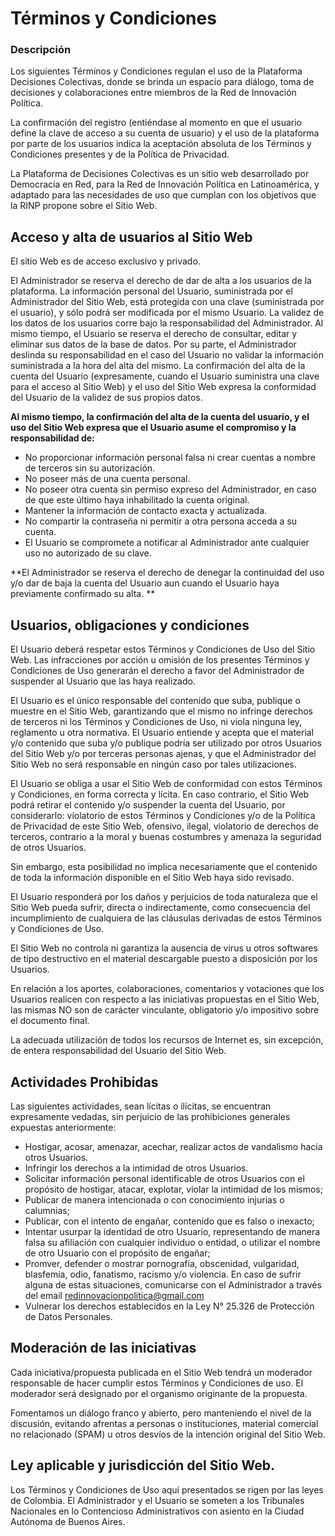 # Términos y Condiciones
### Descripción

Los siguientes Términos y Condiciones regulan el uso de la Plataforma Decisiones Colectivas, donde se brinda un espacio para diálogo, toma de decisiones y colaboraciones entre miembros de la Red de Innovación Política.

La confirmación del registro (entiéndase al momento en que el usuario define la clave de acceso a su cuenta de usuario) y el uso de la plataforma por parte de los usuarios indica la aceptación absoluta de los Términos y Condiciones presentes y de la Política de Privacidad.

La Plataforma de Decisiones Colectivas es un sitio web desarrollado por Democracia en Red, para la Red de Innovación Política en Latinoamérica, y adaptado para las necesidades de uso que cumplan con los objetivos que la RINP propone sobre el Sitio Web.

## Acceso y alta de usuarios al Sitio Web

El sitio Web es de acceso exclusivo y privado.
 
El Administrador se reserva el derecho de dar de alta a los usuarios de la plataforma. La información personal del Usuario, suministrada por el Administrador del Sitio Web, está protegida con una clave (suministrada por el usuario), y sólo podrá ser modificada por el mismo Usuario. La validez de los datos de los usuarios corre bajo la responsabilidad del Administrador. Al mismo tiempo, el Usuario se reserva el derecho de consultar, editar y eliminar sus datos de la base de datos. Por su parte, el Administrador deslinda su responsabilidad en el caso del Usuario no validar la información suministrada a la hora del alta del mismo. La confirmación del alta de la cuenta del Usuario (expresamente, cuando el Usuario suministra una clave para el acceso al Sitio Web) y el uso del Sitio Web expresa la conformidad del Usuario de la validez de sus propios datos.

**Al mismo tiempo, la confirmación del alta de la cuenta del usuario, y el uso del Sitio Web expresa que  el Usuario asume el compromiso y la responsabilidad de:**

* No proporcionar información personal falsa ni crear cuentas a nombre de terceros sin su autorización.
* No poseer más de una cuenta personal.
* No poseer otra cuenta sin permiso expreso del Administrador, en caso de que este último haya inhabilitado la cuenta original.
* Mantener la información de contacto exacta y actualizada.
* No compartir la contraseña ni permitir a otra persona acceda a su cuenta.
* El Usuario se compromete a notificar al Administrador ante cualquier uso no autorizado de su clave.

**El Administrador se reserva el derecho de denegar la continuidad del uso y/o dar de baja la cuenta del Usuario aun cuando el Usuario haya previamente confirmado su alta. **

## Usuarios, obligaciones y condiciones

El Usuario deberá respetar estos Términos y Condiciones de Uso del Sitio Web. Las infracciones por acción u omisión de los presentes Términos y Condiciones de Uso generarán el derecho a favor del Administrador de suspender al Usuario que las haya realizado.
 
El Usuario es el único responsable del contenido que suba, publique o muestre en el Sitio Web, garantizando que el mismo no infringe derechos de terceros ni los Términos y Condiciones de Uso, ni viola ninguna ley, reglamento u otra normativa. El Usuario entiende y acepta que el material y/o contenido que suba y/o publique podría ser utilizado por otros Usuarios del Sitio Web y/o por terceras personas ajenas, y que el Administrador del Sitio Web no será responsable en ningún caso por tales utilizaciones.
 
El Usuario se obliga a usar el Sitio Web de conformidad con estos Términos y Condiciones, en forma correcta y lícita. En caso contrario, el Sitio Web podrá retirar el contenido y/o suspender la cuenta del Usuario, por considerarlo: violatorio de estos Términos y Condiciones y/o de la Política de Privacidad de este Sitio Web, ofensivo, ilegal, violatorio de derechos de terceros, contrario a la moral y buenas costumbres y amenaza la seguridad de otros Usuarios.
 
Sin embargo, esta posibilidad no implica necesariamente que el contenido de toda la información disponible en el Sitio Web haya sido revisado.
 
El Usuario responderá por los daños y perjuicios de toda naturaleza que el Sitio Web pueda sufrir, directa o indirectamente, como consecuencia del incumplimiento de cualquiera de las cláusulas derivadas de estos Términos y Condiciones de Uso.
 
El Sitio Web no controla ni garantiza la ausencia de virus u otros softwares de tipo destructivo en el material descargable puesto a disposición por los Usuarios.
 
En relación a los aportes, colaboraciones, comentarios y votaciones que los Usuarios realicen con respecto a las iniciativas propuestas en el Sitio Web, las mismas NO son de carácter vinculante, obligatorio y/o impositivo sobre el documento final.
 
La adecuada utilización de todos los recursos de Internet es, sin excepción, de entera responsabilidad del Usuario del Sitio Web. ​

## Actividades Prohibidas

Las siguientes actividades, sean lícitas o ilícitas, se encuentran expresamente vedadas, sin perjuicio de las prohibiciones generales expuestas anteriormente:

* Hostigar, acosar, amenazar, acechar, realizar actos de vandalismo hacia otros Usuarios.
* Infringir los derechos a la intimidad de otros Usuarios.
* Solicitar información personal identificable de otros Usuarios con el propósito de hostigar, atacar, explotar, violar la intimidad de los mismos;
* Publicar de manera intencionada o con conocimiento injurias o calumnias;
* Publicar, con el intento de engañar, contenido que es falso o inexacto;
* Intentar usurpar la identidad de otro Usuario, representando de manera falsa su afiliación con cualquier individuo o entidad, o utilizar el nombre de otro Usuario con el propósito de engañar;
* Promver, defender o mostrar pornografía, obscenidad, vulgaridad, blasfemia, odio, fanatismo, racismo y/o violencia. En caso de sufrir alguna de estas situaciones,  comunicarse con el Administrador a través  del email redinnovacionpolitica@gmail.com
* Vulnerar los derechos establecidos en la Ley N° 25.326 de Protección de Datos Personales. ​



## Moderación de las iniciativas

Cada iniciativa/propuesta publicada en el Sitio Web tendrá un moderador responsable de hacer cumplir estos Términos y Condiciones de uso. El moderador será designado por el organismo originante de la propuesta.
 
Fomentamos un diálogo franco y abierto, pero manteniendo el nivel de la discusión, evitando afrentas a personas o instituciones, material comercial no relacionado (SPAM) u otros desvíos de la intención original del Sitio Web.


## Ley aplicable y jurisdicción del Sitio Web.

Los Términos y Condiciones de Uso aquí presentados se rigen por las leyes de Colombia. El Administrador y el Usuario se someten a los Tribunales Nacionales en lo Contencioso Administrativos con asiento en la Ciudad Autónoma de Buenos Aires.
